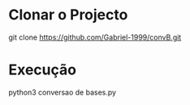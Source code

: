 ﻿# Clonar o Projecto
git clone https://github.com/Gabriel-1999/convB.git

# Execução
python3 conversao de bases.py
